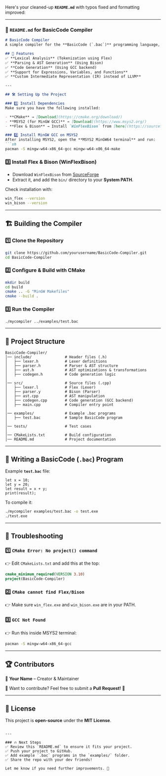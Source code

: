 Here's your cleaned-up **`README.md`** with typos fixed and formatting improved:  

---

### **📜 `README.md` for BasicCode Compiler**  

```md
# BasicCode Compiler  
A simple compiler for the **BasicCode (`.bac`)** programming language, built using **Flex, Bison, GCC, and CMake**. This project compiles `.bac` source files into executable machine code.  

## 🚀 Features  
✅ **Lexical Analysis** (Tokenization using Flex)  
✅ **Parsing & AST Generation** (Using Bison)  
✅ **Code Generation** (Using GCC backend)  
✅ **Support for Expressions, Variables, and Functions**  
✅ **Custom Intermediate Representation (IR) instead of LLVM**  

---

## 🛠️ Setting Up the Project  

### 1️⃣ Install Dependencies  
Make sure you have the following installed:  

- **CMake** → [Download](https://cmake.org/download/)  
- **MSYS2 (for MinGW GCC)** → [Download](https://www.msys2.org/)  
- **Flex & Bison** → Install `WinFlexBison` from [here](https://sourceforge.net/projects/winflexbison/)  

### 2️⃣ Install MinGW GCC on MSYS2  
After installing MSYS2, open the **MSYS2 MinGW64 terminal** and run:  
```sh
pacman -S mingw-w64-x86_64-gcc mingw-w64-x86_64-make
```

### 3️⃣ Install Flex & Bison (WinFlexBison)  
- Download `WinFlexBison` from [SourceForge](https://sourceforge.net/projects/winflexbison/)  
- Extract it, and add the `bin/` directory to your **System PATH**.  

Check installation with:  
```sh
win_flex --version
win_bison --version
```

---

## 🏗️ Building the Compiler  

### 1️⃣ Clone the Repository  
```sh
git clone https://github.com/yourusername/BasicCode-Compiler.git
cd BasicCode-Compiler
```

### 2️⃣ Configure & Build with CMake  
```sh
mkdir build
cd build
cmake .. -G "MinGW Makefiles"
cmake --build .
```

### 3️⃣ Run the Compiler  
```sh
./mycompiler ../examples/test.bac
```

---

## 📂 Project Structure  

```
BasicCode-Compiler/
│── include/               # Header files (.h)
│   ├── lexer.h            # Lexer definitions
│   ├── parser.h           # Parser & AST structure
│   ├── ast.h              # AST optimizations & transformations
│   ├── codegen.h          # Code generation logic
│
│── src/                   # Source files (.cpp)
│   ├── lexer.l            # Flex (Lexer)
│   ├── parser.y           # Bison (Parser)
│   ├── ast.cpp            # AST manipulation
│   ├── codegen.cpp        # Code generation (GCC backend)
│   ├── main.cpp           # Compiler entry point
│
│── examples/              # Example .bac programs
│   ├── test.bac           # Sample BasicCode program
│
│── tests/                 # Test cases
│
│── CMakeLists.txt         # Build configuration
│── README.md              # Project documentation
```

---

## 📜 Writing a BasicCode (`.bac`) Program  
Example **`test.bac`** file:  
```bac
let x = 10;
let y = 20;
let result = x + y;
print(result);
```

To compile it:  
```sh
./mycompiler examples/test.bac -o test.exe
./test.exe
```

---

## 🔧 Troubleshooting  

### 1️⃣ `CMake Error: No project() command`  
👉 Edit `CMakeLists.txt` and add this at the top:  
```cmake
cmake_minimum_required(VERSION 3.10)
project(BasicCode-Compiler)
```

### 2️⃣ `CMake cannot find Flex/Bison`  
👉 Make sure `win_flex.exe` and `win_bison.exe` are in your PATH.  

### 3️⃣ `GCC Not Found`  
👉 Run this inside MSYS2 terminal:  
```sh
pacman -S mingw-w64-x86_64-gcc
```

---

## 🏆 Contributors  
👤 **Your Name** – Creator & Maintainer  

📢 Want to contribute? Feel free to submit a **Pull Request!** 🎉  

---

## 📜 License  
This project is **open-source** under the **MIT License**.  
```

---

### 🔥 Next Steps  
✅ Review this `README.md` to ensure it fits your project.  
✅ Push your project to GitHub.  
✅ Add example `.bac` programs in the `examples/` folder.  
✅ Share the repo with your dev friends!  

Let me know if you need further improvements. 🚀